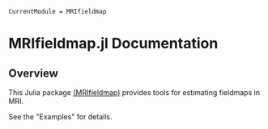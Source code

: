 ```@meta
CurrentModule = MRIfieldmap
```

# MRIfieldmap.jl Documentation

## Overview

This Julia package
[(MRIfieldmap)](https://github.com/JeffFessler/MRIfieldmap.jl)
provides tools
for estimating fieldmaps in MRI.

See the "Examples" for details.
